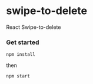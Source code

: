 # swipe-to-delete
React Swipe-to-delete

### Get started
```
npm install
```

then

```
npm start
```
